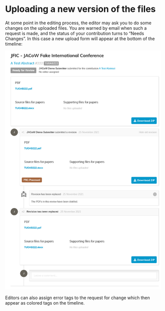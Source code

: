 # Uploading a new version of the files

At some point in the editing process, the editor may ask you to do some 
changes on the uploaded files. You are warned by email when such a 
request is made, and the status of your contribution turns to “Needs 
Changes”. In this case a new upload form will appear at the bottom of 
the timeline:

![](../img/authortimeline.png)

Editors can also assign error tags to the request for change which then appear as colored tags on the timeline.


